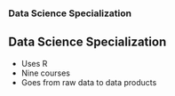 
### Data Science Specialization 
## Data Science Specialization 

* Uses R 
* Nine courses 
* Goes from raw data to data products
